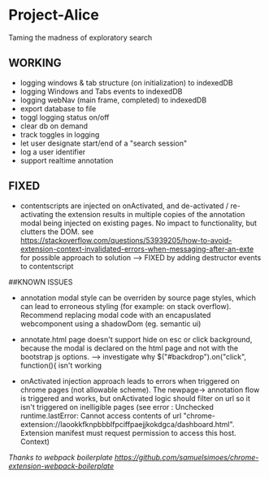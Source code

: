 # Project-Alice
Taming the madness of exploratory search


## WORKING
* logging windows & tab structure (on initialization) to indexedDB
* logging Windows and Tabs events to indexedDB
* logging webNav (main frame, completed) to indexedDB
* export database to file
* toggl logging status on/off
* clear db on demand
* track toggles in logging
* let user designate start/end of a "search session"
* log a user identifier
* support realtime annotation

## FIXED
* contentscripts are injected on onActivated, and de-activated / re-activating the extension results in multiple copies of the annotation modal being injected on existing pages. No impact to functionality, but clutters the DOM.
see https://stackoverflow.com/questions/53939205/how-to-avoid-extension-context-invalidated-errors-when-messaging-after-an-exte for possible approach to solution --> FIXED by adding destructor events to contentscript

##KNOWN ISSUES
* annotation modal style can be overriden by source page styles, which can lead to erroneous styling (for example: on stack overflow). Recommend replacing modal code with an encapuslated webcomponent using a shadowDom (eg. semantic ui)

* annotate.html page doesn't support hide on esc or click background, because the modal is declared on the html page and not with the bootstrap js options. --> investigate why $("#backdrop").on("click", function(){ isn't working

* onActivated injection approach leads to errors when triggered on chrome pages (not allowable scheme). The newpage-> annotation flow is triggered and works, but onActivated logic should filter on url so it isn't triggered on inelligible pages
(see error : Unchecked runtime.lastError: Cannot access contents of url "chrome-extension://laookkfknpbbblfpciffpaejjkokdgca/dashboard.html". Extension manifest must request permission to access this host.
Context)



*Thanks to webpack boilerplate https://github.com/samuelsimoes/chrome-extension-webpack-boilerplate*
